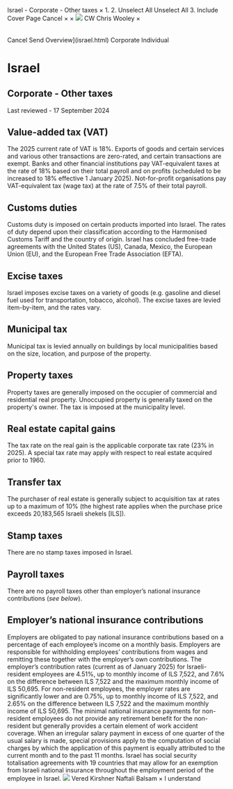 Israel - Corporate - Other taxes
×
1.
2.
Unselect All
Unselect All
3.
Include Cover Page
Cancel
×
×
![](-/media/world-wide-tax-summaries/attachments/global---chris-wooley.ashx%3Frev=ac5e5f3223b34096b1afc2a6009c7320&revision=ac5e5f32-23b3-4096-b1af-c2a6009c7320&hash=859B7ADC84DC2CBEC9760E9E6EE7DE6D0A8BFCDF)
CW
Chris Wooley
×
######
Cancel
Send
Overview](israel.html)
Corporate
Individual
# Israel
## Corporate - Other taxes
Last reviewed - 17 September 2024
## Value-added tax (VAT)
The 2025 current rate of VAT is 18%.
Exports of goods and certain services and various other transactions are zero-rated, and certain transactions are exempt.
Banks and other financial institutions pay VAT-equivalent taxes at the rate of 18% based on their total payroll and on profits (scheduled to be increased to 18% effective 1 January 2025).
Not-for-profit organisations pay VAT-equivalent tax (wage tax) at the rate of 7.5% of their total payroll.
## Customs duties
Customs duty is imposed on certain products imported into Israel. The rates of duty depend upon their classification according to the Harmonised Customs Tariff and the country of origin. Israel has concluded free-trade agreements with the United States (US), Canada, Mexico, the European Union (EU), and the European Free Trade Association (EFTA).
## Excise taxes
Israel imposes excise taxes on a variety of goods (e.g. gasoline and diesel fuel used for transportation, tobacco, alcohol). The excise taxes are levied item-by-item, and the rates vary.
## Municipal tax
Municipal tax is levied annually on buildings by local municipalities based on the size, location, and purpose of the property.
## Property taxes
Property taxes are generally imposed on the occupier of commercial and residential real property. Unoccupied property is generally taxed on the property's owner. The tax is imposed at the municipality level.
## Real estate capital gains
The tax rate on the real gain is the applicable corporate tax rate (23% in 2025).
A special tax rate may apply with respect to real estate acquired prior to 1960.
## Transfer tax
The purchaser of real estate is generally subject to acquisition tax at rates up to a maximum of 10% (the highest rate applies when the purchase price exceeds 20,183,565 Israeli shekels [ILS]).
## Stamp taxes
There are no stamp taxes imposed in Israel.
## Payroll taxes
There are no payroll taxes other than employer’s national insurance contributions (*see below*).
## Employer’s national insurance contributions
Employers are obligated to pay national insurance contributions based on a percentage of each employee’s income on a monthly basis. Employers are responsible for withholding employees’ contributions from wages and remitting these together with the employer’s own contributions. The employer’s contribution rates (current as of January 2025) for Israeli-resident employees are 4.51%, up to monthly income of ILS 7,522, and 7.6% on the difference between ILS 7,522 and the maximum monthly income of ILS 50,695.
For non-resident employees, the employer rates are significantly lower and are 0.75%, up to monthly income of ILS 7,522, and 2.65% on the difference between ILS 7,522 and the maximum monthly income of ILS 50,695. The minimal national insurance payments for non-resident employees do not provide any retirement benefit for the non-resident but generally provides a certain element of work accident coverage.
When an irregular salary payment in excess of one quarter of the usual salary is made, special provisions apply to the computation of social charges by which the application of this payment is equally attributed to the current month and to the past 11 months.
Israel has social security totalisation agreements with 19 countries that may allow for an exemption from Israeli national insurance throughout the employment period of the employee in Israel.
![](-/media/world-wide-tax-summaries/attachments/israel---vered_kirshner.ashx%3Frev=2fde9ae84e5a47b8a190e22d9bce9b43&revision=2fde9ae8-4e5a-47b8-a190-e22d9bce9b43&hash=3131FA2D5181FE54770AE6EE88F0AA9E8EFC7F3D)
Vered Kirshner
Naftali Balsam
×
I understand